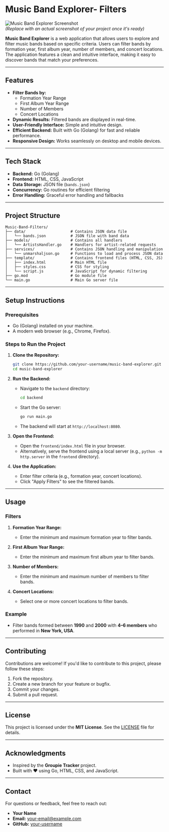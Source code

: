 
# **Music Band Explorer- Filters**

![Music Band Explorer Screenshot](https://via.placeholder.com/800x400.png?text=Music+Band+Explorer+Screenshot)  
*(Replace with an actual screenshot of your project once it's ready)*

**Music Band Explorer** is a web application that allows users to explore and filter music bands based on specific criteria. Users can filter bands by formation year, first album year, number of members, and concert locations. The application features a clean and intuitive interface, making it easy to discover bands that match your preferences.

---

## **Features**

- **Filter Bands by:**
  - Formation Year Range
  - First Album Year Range
  - Number of Members
  - Concert Locations
- **Dynamic Results:** Filtered bands are displayed in real-time.
- **User-Friendly Interface:** Simple and intuitive design.
- **Efficient Backend:** Built with Go (Golang) for fast and reliable performance.
- **Responsive Design:** Works seamlessly on desktop and mobile devices.

---

## **Tech Stack**

- **Backend:** Go (Golang)
- **Frontend:** HTML, CSS, JavaScript
- **Data Storage:** JSON file (`bands.json`)
- **Concurrency:** Go routines for efficient filtering
- **Error Handling:** Graceful error handling and fallbacks

---

## **Project Structure**

```
Music-Band-Filters/
├── data/                    # Contains JSON data file
│   └── bands.json           # JSON file with band data
├── models/                  # Contains all handlers
│   └── ArtistsHandler.go    # Handlers for artist-related requests
├── services/                # Contains JSON handling and manipulation
│   └── unmarshaljson.go     # Functions to load and process JSON data
├── template/                # Contains frontend files (HTML, CSS, JS)
│   ├── index.html           # Main HTML file
│   ├── styles.css           # CSS for styling
│   └── script.js            # JavaScript for dynamic filtering
├── go.mod                   # Go module file
└── main.go                  # Main Go server file
```

---

## **Setup Instructions**

### **Prerequisites**
- Go (Golang) installed on your machine.
- A modern web browser (e.g., Chrome, Firefox).

### **Steps to Run the Project**

1. **Clone the Repository:**
   ```bash
   git clone https://github.com/your-username/music-band-explorer.git
   cd music-band-explorer
   ```

2. **Run the Backend:**
   - Navigate to the `backend` directory:
     ```bash
     cd backend
     ```
   - Start the Go server:
     ```bash
     go run main.go
     ```
   - The backend will start at `http://localhost:8080`.

3. **Open the Frontend:**
   - Open the `frontend/index.html` file in your browser.
   - Alternatively, serve the frontend using a local server (e.g., `python -m http.server` in the `frontend` directory).

4. **Use the Application:**
   - Enter filter criteria (e.g., formation year, concert locations).
   - Click "Apply Filters" to see the filtered bands.

---

## **Usage**

### **Filters**
1. **Formation Year Range:**
   - Enter the minimum and maximum formation year to filter bands.

2. **First Album Year Range:**
   - Enter the minimum and maximum first album year to filter bands.

3. **Number of Members:**
   - Enter the minimum and maximum number of members to filter bands.

4. **Concert Locations:**
   - Select one or more concert locations to filter bands.

### **Example**
- Filter bands formed between **1990** and **2000** with **4–6 members** who performed in **New York, USA**.

---

## **Contributing**

Contributions are welcome! If you'd like to contribute to this project, please follow these steps:

1. Fork the repository.
2. Create a new branch for your feature or bugfix.
3. Commit your changes.
4. Submit a pull request.

---

## **License**

This project is licensed under the **MIT License**. See the [LICENSE](LICENSE) file for details.

---

## **Acknowledgments**

- Inspired by the **Groupie Tracker** project.
- Built with ❤️ using Go, HTML, CSS, and JavaScript.

---

## **Contact**

For questions or feedback, feel free to reach out:

- **Your Name**  
- **Email:** your-email@example.com  
- **GitHub:** [your-username](https://github.com/kevwasonga)

